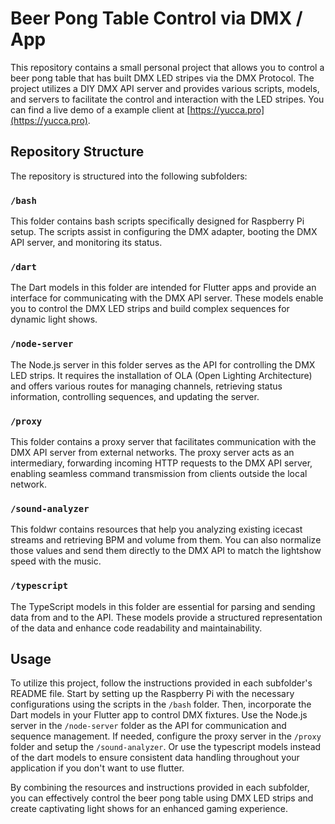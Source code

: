 # Beer Pong Table Control via DMX / App

This repository contains a small personal project that allows you to control a beer pong table that has built DMX LED stripes via the DMX Protocol. The project utilizes a DIY DMX API server and provides various scripts, models, and servers to facilitate the control and interaction with the LED stripes. You can find a live demo of a example client at [https://yucca.pro](https://yucca.pro).

## Repository Structure

The repository is structured into the following subfolders:

### `/bash`

This folder contains bash scripts specifically designed for Raspberry Pi setup. The scripts assist in configuring the DMX adapter, booting the DMX API server, and monitoring its status.

### `/dart`

The Dart models in this folder are intended for Flutter apps and provide an interface for communicating with the DMX API server. These models enable you to control the DMX LED strips and build complex sequences for dynamic light shows.

### `/node-server`

The Node.js server in this folder serves as the API for controlling the DMX LED strips. It requires the installation of OLA (Open Lighting Architecture) and offers various routes for managing channels, retrieving status information, controlling sequences, and updating the server.

### `/proxy`

This folder contains a proxy server that facilitates communication with the DMX API server from external networks. The proxy server acts as an intermediary, forwarding incoming HTTP requests to the DMX API server, enabling seamless command transmission from clients outside the local network.

### `/sound-analyzer`

This foldwr contains resources that help you analyzing existing icecast streams and retrieving BPM and volume from them. You can also normalize those values and send them directly to the DMX API to match the lightshow speed with the music. 

### `/typescript`

The TypeScript models in this folder are essential for parsing and sending data from and to the API. These models provide a structured representation of the data and enhance code readability and maintainability.

## Usage

To utilize this project, follow the instructions provided in each subfolder's README file. Start by setting up the Raspberry Pi with the necessary configurations using the scripts in the `/bash` folder. Then, incorporate the Dart models in your Flutter app to control DMX fixtures. Use the Node.js server in the `/node-server` folder as the API for communication and sequence management. If needed, configure the proxy server in the `/proxy` folder and setup the `/sound-analyzer`. Or use the typescript models instead of the dart models to ensure consistent data handling throughout your application if you don't want to use flutter.

By combining the resources and instructions provided in each subfolder, you can effectively control the beer pong table using DMX LED strips and create captivating light shows for an enhanced gaming experience.